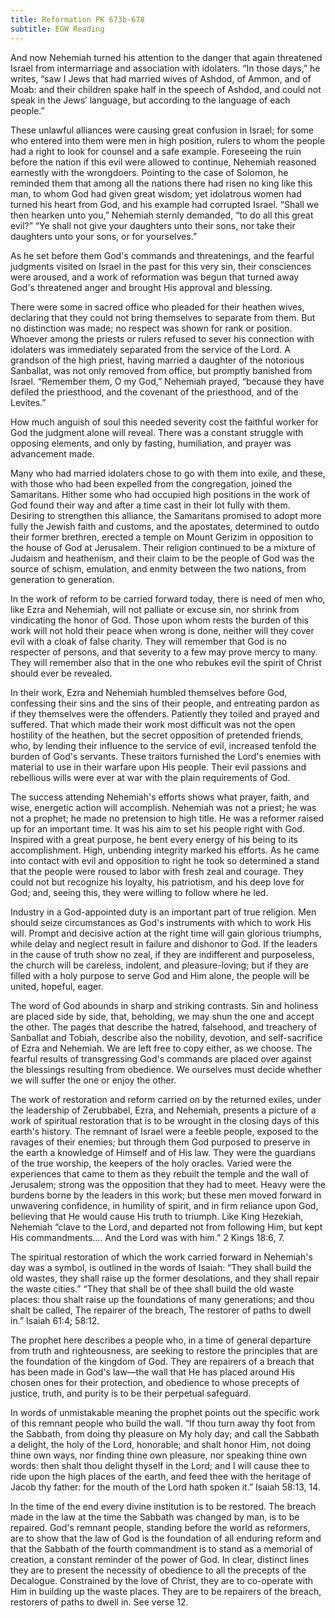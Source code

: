 ```yaml
---
title: Reformation PK 673b-678
subtitle: EGW Reading
---
```


And now Nehemiah turned his attention to the danger that again threatened Israel from intermarriage and association with idolaters. “In those days,” he writes, “saw I Jews that had married wives of Ashdod, of Ammon, and of Moab: and their children spake half in the speech of Ashdod, and could not speak in the Jews’ language, but according to the language of each people.”

These unlawful alliances were causing great confusion in Israel; for some who entered into them were men in high position, rulers to whom the people had a right to look for counsel and a safe example. Foreseeing the ruin before the nation if this evil were allowed to continue, Nehemiah reasoned earnestly with the wrongdoers. Pointing to the case of Solomon, he reminded them that among all the nations there had risen no king like this man, to whom God had given great wisdom; yet idolatrous women had turned his heart from God, and his example had corrupted Israel. “Shall we then hearken unto you,” Nehemiah sternly demanded, “to do all this great evil?” “Ye shall not give your daughters unto their sons, nor take their daughters unto your sons, or for yourselves.”

As he set before them God's commands and threatenings, and the fearful judgments visited on Israel in the past for this very sin, their consciences were aroused, and a work of reformation was begun that turned away God's threatened anger and brought His approval and blessing.

There were some in sacred office who pleaded for their heathen wives, declaring that they could not bring themselves to separate from them. But no distinction was made; no respect was shown for rank or position. Whoever among the priests or rulers refused to sever his connection with idolaters was immediately separated from the service of the Lord. A grandson of the high priest, having married a daughter of the notorious Sanballat, was not only removed from office, but promptly banished from Israel. “Remember them, O my God,” Nehemiah prayed, “because they have defiled the priesthood, and the covenant of the priesthood, and of the Levites.”

How much anguish of soul this needed severity cost the faithful worker for God the judgment alone will reveal. There was a constant struggle with opposing elements, and only by fasting, humiliation, and prayer was advancement made.

Many who had married idolaters chose to go with them into exile, and these, with those who had been expelled from the congregation, joined the Samaritans. Hither some who had occupied high positions in the work of God found their way and after a time cast in their lot fully with them. Desiring to strengthen this alliance, the Samaritans promised to adopt more fully the Jewish faith and customs, and the apostates, determined to outdo their former brethren, erected a temple on Mount Gerizim in opposition to the house of God at Jerusalem. Their religion continued to be a mixture of Judaism and heathenism, and their claim to be the people of God was the source of schism, emulation, and enmity between the two nations, from generation to generation.

In the work of reform to be carried forward today, there is need of men who, like Ezra and Nehemiah, will not palliate or excuse sin, nor shrink from vindicating the honor of God. Those upon whom rests the burden of this work will not hold their peace when wrong is done, neither will they cover evil with a cloak of false charity. They will remember that God is no respecter of persons, and that severity to a few may prove mercy to many. They will remember also that in the one who rebukes evil the spirit of Christ should ever be revealed.

In their work, Ezra and Nehemiah humbled themselves before God, confessing their sins and the sins of their people, and entreating pardon as if they themselves were the offenders. Patiently they toiled and prayed and suffered. That which made their work most difficult was not the open hostility of the heathen, but the secret opposition of pretended friends, who, by lending their influence to the service of evil, increased tenfold the burden of God's servants. These traitors furnished the Lord's enemies with material to use in their warfare upon His people. Their evil passions and rebellious wills were ever at war with the plain requirements of God.

The success attending Nehemiah's efforts shows what prayer, faith, and wise, energetic action will accomplish. Nehemiah was not a priest; he was not a prophet; he made no pretension to high title. He was a reformer raised up for an important time. It was his aim to set his people right with God. Inspired with a great purpose, he bent every energy of his being to its accomplishment. High, unbending integrity marked his efforts. As he came into contact with evil and opposition to right he took so determined a stand that the people were roused to labor with fresh zeal and courage. They could not but recognize his loyalty, his patriotism, and his deep love for God; and, seeing this, they were willing to follow where he led.

Industry in a God-appointed duty is an important part of true religion. Men should seize circumstances as God's instruments with which to work His will. Prompt and decisive action at the right time will gain glorious triumphs, while delay and neglect result in failure and dishonor to God. If the leaders in the cause of truth show no zeal, if they are indifferent and purposeless, the church will be careless, indolent, and pleasure-loving; but if they are filled with a holy purpose to serve God and Him alone, the people will be united, hopeful, eager.

The word of God abounds in sharp and striking contrasts. Sin and holiness are placed side by side, that, beholding, we may shun the one and accept the other. The pages that describe the hatred, falsehood, and treachery of Sanballat and Tobiah, describe also the nobility, devotion, and self-sacrifice of Ezra and Nehemiah. We are left free to copy either, as we choose. The fearful results of transgressing God's commands are placed over against the blessings resulting from obedience. We ourselves must decide whether we will suffer the one or enjoy the other.

The work of restoration and reform carried on by the returned exiles, under the leadership of Zerubbabel, Ezra, and Nehemiah, presents a picture of a work of spiritual restoration that is to be wrought in the closing days of this earth's history. The remnant of Israel were a feeble people, exposed to the ravages of their enemies; but through them God purposed to preserve in the earth a knowledge of Himself and of His law. They were the guardians of the true worship, the keepers of the holy oracles. Varied were the experiences that came to them as they rebuilt the temple and the wall of Jerusalem; strong was the opposition that they had to meet. Heavy were the burdens borne by the leaders in this work; but these men moved forward in unwavering confidence, in humility of spirit, and in firm reliance upon God, believing that He would cause His truth to triumph. Like King Hezekiah, Nehemiah “clave to the Lord, and departed not from following Him, but kept His commandments.... And the Lord was with him.” 2 Kings 18:6, 7.

The spiritual restoration of which the work carried forward in Nehemiah's day was a symbol, is outlined in the words of Isaiah: “They shall build the old wastes, they shall raise up the former desolations, and they shall repair the waste cities.” “They that shall be of thee shall build the old waste places: thou shalt raise up the foundations of many generations; and thou shalt be called, The repairer of the breach, The restorer of paths to dwell in.” Isaiah 61:4; 58:12.

The prophet here describes a people who, in a time of general departure from truth and righteousness, are seeking to restore the principles that are the foundation of the kingdom of God. They are repairers of a breach that has been made in God's law—the wall that He has placed around His chosen ones for their protection, and obedience to whose precepts of justice, truth, and purity is to be their perpetual safeguard.

In words of unmistakable meaning the prophet points out the specific work of this remnant people who build the wall. “If thou turn away thy foot from the Sabbath, from doing thy pleasure on My holy day; and call the Sabbath a delight, the holy of the Lord, honorable; and shalt honor Him, not doing thine own ways, nor finding thine own pleasure, nor speaking thine own words: then shalt thou delight thyself in the Lord; and I will cause thee to ride upon the high places of the earth, and feed thee with the heritage of Jacob thy father: for the mouth of the Lord hath spoken it.” Isaiah 58:13, 14.

In the time of the end every divine institution is to be restored. The breach made in the law at the time the Sabbath was changed by man, is to be repaired. God's remnant people, standing before the world as reformers, are to show that the law of God is the foundation of all enduring reform and that the Sabbath of the fourth commandment is to stand as a memorial of creation, a constant reminder of the power of God. In clear, distinct lines they are to present the necessity of obedience to all the precepts of the Decalogue. Constrained by the love of Christ, they are to co-operate with Him in building up the waste places. They are to be repairers of the breach, restorers of paths to dwell in. See verse 12.